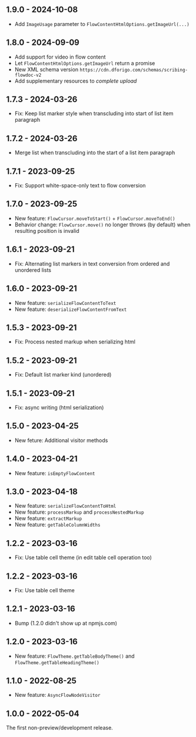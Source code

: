 ## 1.9.0 - 2024-10-08

- Add `ImageUsage` parameter to `FlowContentHtmlOptions.getImageUrl(...)`

## 1.8.0 - 2024-09-09

- Add support for video in flow content
- Let `FlowContentHtmlOptions.getImageUrl` return a promise
- New XML schema version `https://cdn.dforigo.com/schemas/scribing-flowdoc-v2`
- Add supplementary resources to *complete upload*

## 1.7.3 - 2024-03-26

- Fix: Keep list marker style when transcluding into start of list item paragraph

## 1.7.2 - 2024-03-26

- Merge list when transcluding into the start of a list item paragraph

## 1.7.1 - 2023-09-25

- Fix: Support white-space-only text to flow conversion

## 1.7.0 - 2023-09-25

- New feature: `FlowCursor.moveToStart()` + `FlowCursor.moveToEnd()`
- Behavior change: `FlowCursor.move()` no longer throws (by default) when resulting position is invalid

## 1.6.1 - 2023-09-21

- Fix: Alternating list markers in text conversion from ordered and unordered lists

## 1.6.0 - 2023-09-21

- New feature: `serializeFlowContentToText`
- New feature: `deserializeFlowContentFromText`

## 1.5.3 - 2023-09-21

- Fix: Process nested markup when serializing html

## 1.5.2 - 2023-09-21

- Fix: Default list marker kind (unordered)

## 1.5.1 - 2023-09-21

- Fix: async writing (html serialization)

## 1.5.0 - 2023-04-25

- New feture: Additional visitor methods

## 1.4.0 - 2023-04-21

- New feature: `isEmptyFlowContent`

## 1.3.0 - 2023-04-18

- New feature: `serializeFlowContentToHtml`
- New feature: `processMarkup` and `processNestedMarkup`
- New feature: `extractMarkup`
- New feature: `getTableColumnWidths`

## 1.2.2 - 2023-03-16

- Fix: Use table cell theme (in edit table cell operation too)

## 1.2.2 - 2023-03-16

- Fix: Use table cell theme

## 1.2.1 - 2023-03-16

- Bump (1.2.0 didn't show up at npmjs.com)

## 1.2.0 - 2023-03-16

- New feature: `FlowTheme.getTableBodyTheme()` and `FlowTheme.getTableHeadingTheme()`

## 1.1.0 - 2022-08-25

- New feature: `AsyncFlowNodeVisitor`

## 1.0.0 - 2022-05-04

The first non-preview/development release.
